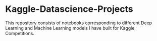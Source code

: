 # Kaggle-Datascience-Projects
This repository consists of notebooks corresponding to different Deep Learning and Machine Learning models I have built for Kaggle Competitions.
